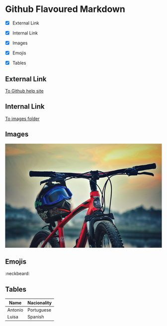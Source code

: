 # Github Flavoured Markdown

- [x] External Link
- [x] Internal Link
- [x] Images
- [x] Emojis
- [x] Tables


## External Link
[To Github help site](https://help.github.com/en)
## Internal Link
[To images folder](/home/dci/Pictures)

## Images
![Bike image](Bikes.jpg)

## Emojis
:neckbeard:

## Tables
Name|Nacionality
--- | --- 
Antonio|Portuguese
Luisa|Spanish
